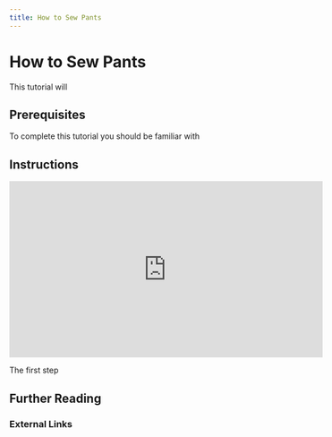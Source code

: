 ```yaml
---
title: How to Sew Pants
---
```


# How to Sew Pants

This tutorial will

## Prerequisites

To complete this tutorial you should be familiar with

## Instructions

<div class="responsive-iframe-container"><iframe width="560" height="315" src="https://www.youtube.com/embed/p0rsjeDyg6g" title="YouTube video player" frameborder="0" allow="accelerometer; autoplay; clipboard-write; encrypted-media; gyroscope; picture-in-picture" allowfullscreen></iframe></div>

The first step

## Further Reading

### External Links
